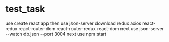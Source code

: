 # test_task
use create react app
then use json-server
download redux axios react-redux react-router-dom react-router-redux react-dom
next use json-server --watch db.json --port 3004
next use npm start

